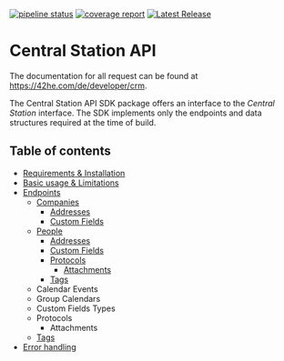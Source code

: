 [![pipeline status](https://git.netresearch.de/futuresax/lib/sdk-api-central-station/badges/master/pipeline.svg)](https://git.netresearch.de/futuresax/lib/sdk-api-central-station/-/commits/master)
[![coverage report](https://git.netresearch.de/futuresax/lib/sdk-api-central-station/badges/master/coverage.svg)](https://git.netresearch.de/futuresax/lib/sdk-api-central-station/-/commits/master)
[![Latest Release](https://git.netresearch.de/futuresax/lib/sdk-api-central-station/-/badges/release.svg)](https://git.netresearch.de/futuresax/lib/sdk-api-central-station/-/releases)

# Central Station API
The documentation for all request can be found at <https://42he.com/de/developer/crm>.

The Central Station API SDK package offers an interface to the *Central Station* interface.
The SDK implements only the endpoints and data structures required at the time of build.

## Table of contents
- [Requirements & Installation](doc/Requirements.md)
- [Basic usage & Limitations](doc/Basic.md)
- [Endpoints](doc/Endpoints.md)
  - [Companies](doc/Companies.md)
    - [Addresses](doc/Companies/Addresses.md)
    - [Custom Fields](doc/Companies/CustomFields.md)
  - [People](doc/People.md)
    - [Addresses](doc/People/Addresses.md)
    - [Custom Fields](doc/People/CustomFields.md)
    - [Protocols](doc/People/Protocols.md)
      - [Attachments](doc/People/Protocols/Attachments.md)
    - [Tags](doc/People/Tags.md)
  - Calendar Events
  - Group Calendars
  - Custom Fields Types
  - Protocols
    - Attachments
  - [Tags](doc/Tags.md)
- [Error handling](doc/ErrorHandling.md)
